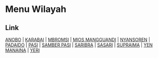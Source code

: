 # Menu Wilayah

## Link

[ANOBO](https://github.com/gigit-pemilu/pemilu-2024-91-papua/tree/main/pilpres/hitung-suara/sub/91-papua/sub/06-biak-numfor/sub/19-aimando-padaido/sub/2012-anobo)
 | 
[KARABAI](https://github.com/gigit-pemilu/pemilu-2024-91-papua/tree/main/pilpres/hitung-suara/sub/91-papua/sub/06-biak-numfor/sub/19-aimando-padaido/sub/2006-karabai)
 | 
[MBROMSI](https://github.com/gigit-pemilu/pemilu-2024-91-papua/tree/main/pilpres/hitung-suara/sub/91-papua/sub/06-biak-numfor/sub/19-aimando-padaido/sub/2005-mbromsi)
 | 
[MIOS MANGGUANDI](https://github.com/gigit-pemilu/pemilu-2024-91-papua/tree/main/pilpres/hitung-suara/sub/91-papua/sub/06-biak-numfor/sub/19-aimando-padaido/sub/2001-mios-mangguandi)
 | 
[NYANSOREN](https://github.com/gigit-pemilu/pemilu-2024-91-papua/tree/main/pilpres/hitung-suara/sub/91-papua/sub/06-biak-numfor/sub/19-aimando-padaido/sub/2008-nyansoren)
 | 
[PADAIDO](https://github.com/gigit-pemilu/pemilu-2024-91-papua/tree/main/pilpres/hitung-suara/sub/91-papua/sub/06-biak-numfor/sub/19-aimando-padaido/sub/2010-padaido)
 | 
[PASI](https://github.com/gigit-pemilu/pemilu-2024-91-papua/tree/main/pilpres/hitung-suara/sub/91-papua/sub/06-biak-numfor/sub/19-aimando-padaido/sub/2004-pasi)
 | 
[SAMBER PASI](https://github.com/gigit-pemilu/pemilu-2024-91-papua/tree/main/pilpres/hitung-suara/sub/91-papua/sub/06-biak-numfor/sub/19-aimando-padaido/sub/2003-samber-pasi)
 | 
[SARIBRA](https://github.com/gigit-pemilu/pemilu-2024-91-papua/tree/main/pilpres/hitung-suara/sub/91-papua/sub/06-biak-numfor/sub/19-aimando-padaido/sub/2007-saribra)
 | 
[SASARI](https://github.com/gigit-pemilu/pemilu-2024-91-papua/tree/main/pilpres/hitung-suara/sub/91-papua/sub/06-biak-numfor/sub/19-aimando-padaido/sub/2009-sasari)
 | 
[SUPRAIMA](https://github.com/gigit-pemilu/pemilu-2024-91-papua/tree/main/pilpres/hitung-suara/sub/91-papua/sub/06-biak-numfor/sub/19-aimando-padaido/sub/2002-supraima)
 | 
[YEN MANAINA](https://github.com/gigit-pemilu/pemilu-2024-91-papua/tree/main/pilpres/hitung-suara/sub/91-papua/sub/06-biak-numfor/sub/19-aimando-padaido/sub/2013-yen-manaina)
 | 
[YERI](https://github.com/gigit-pemilu/pemilu-2024-91-papua/tree/main/pilpres/hitung-suara/sub/91-papua/sub/06-biak-numfor/sub/19-aimando-padaido/sub/2011-yeri)

